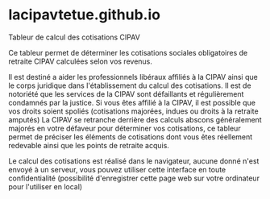 # lacipavtetue.github.io
Tableur de calcul des cotisations CIPAV

 Ce tableur permet de déterminer les cotisations sociales obligatoires de retraite CIPAV calculées selon vos revenus.

Il est destiné a aider les professionnels libéraux affiliés à la CIPAV ainsi que le corps juridique dans l'établissement du calcul des cotisations.
Il est de notoriété que les services de la CIPAV sont défaillants et régulièrement condamnés par la justice.
Si vous êtes affilié à la CIPAV, il est possible que vos droits soient spoliés (cotisations majorées, indues ou droits à la retraite amputés)
La CIPAV se retranche derrière des calculs abscons généralement majorés en votre défaveur pour déterminer vos cotisations, ce tableur permet de préciser les éléments de cotisations dont vous êtes réellement redevable ainsi que les points de retraite acquis.

Le calcul des cotisations est réalisé dans le navigateur, aucune donné n'est envoyé à un serveur, vous pouvez utiliser cette interface en toute confidentialité (possibilité d'enregistrer cette page web sur votre ordinateur pour l'utiliser en local) 
